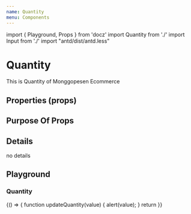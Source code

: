 ```yaml
---
name: Quantity
menu: Components
---
```


import { Playground, Props } from 'docz'
import Quantity from './'
import Input from './'
import "antd/dist/antd.less"

# Quantity

This is Quantity of Monggopesen Ecommerce

## Properties (props)

<Props of={Quantity} />

## Purpose Of Props



## Details

no details

## Playground

### Quantity

<Playground>
    {() => {
        function updateQuantity(value) {
            alert(value);
        }
        return <Quantity stock={10} updateQuantity={updateQuantity}/>
    }}
</Playground>

